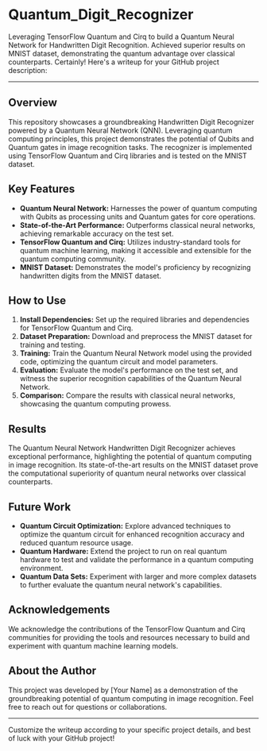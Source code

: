 # Quantum_Digit_Recognizer
Leveraging TensorFlow Quantum and Cirq to build a Quantum Neural Network for Handwritten Digit Recognition. Achieved superior results on MNIST dataset, demonstrating the quantum advantage over classical counterparts. 
Certainly! Here's a writeup for your GitHub project description:

---

## Overview
This repository showcases a groundbreaking Handwritten Digit Recognizer powered by a Quantum Neural Network (QNN). Leveraging quantum computing principles, this project demonstrates the potential of Qubits and Quantum gates in image recognition tasks. The recognizer is implemented using TensorFlow Quantum and Cirq libraries and is tested on the MNIST dataset.

## Key Features
- **Quantum Neural Network:** Harnesses the power of quantum computing with Qubits as processing units and Quantum gates for core operations.
- **State-of-the-Art Performance:** Outperforms classical neural networks, achieving remarkable accuracy on the test set.
- **TensorFlow Quantum and Cirq:** Utilizes industry-standard tools for quantum machine learning, making it accessible and extensible for the quantum computing community.
- **MNIST Dataset:** Demonstrates the model's proficiency by recognizing handwritten digits from the MNIST dataset.

## How to Use
1. **Install Dependencies:** Set up the required libraries and dependencies for TensorFlow Quantum and Cirq.
2. **Dataset Preparation:** Download and preprocess the MNIST dataset for training and testing.
3. **Training:** Train the Quantum Neural Network model using the provided code, optimizing the quantum circuit and model parameters.
4. **Evaluation:** Evaluate the model's performance on the test set, and witness the superior recognition capabilities of the Quantum Neural Network.
5. **Comparison:** Compare the results with classical neural networks, showcasing the quantum computing prowess.

## Results
The Quantum Neural Network Handwritten Digit Recognizer achieves exceptional performance, highlighting the potential of quantum computing in image recognition. Its state-of-the-art results on the MNIST dataset prove the computational superiority of quantum neural networks over classical counterparts.

## Future Work
- **Quantum Circuit Optimization:** Explore advanced techniques to optimize the quantum circuit for enhanced recognition accuracy and reduced quantum resource usage.
- **Quantum Hardware:** Extend the project to run on real quantum hardware to test and validate the performance in a quantum computing environment.
- **Quantum Data Sets:** Experiment with larger and more complex datasets to further evaluate the quantum neural network's capabilities.

## Acknowledgements
We acknowledge the contributions of the TensorFlow Quantum and Cirq communities for providing the tools and resources necessary to build and experiment with quantum machine learning models.

## About the Author
This project was developed by [Your Name] as a demonstration of the groundbreaking potential of quantum computing in image recognition. Feel free to reach out for questions or collaborations.

---

Customize the writeup according to your specific project details, and best of luck with your GitHub project!

